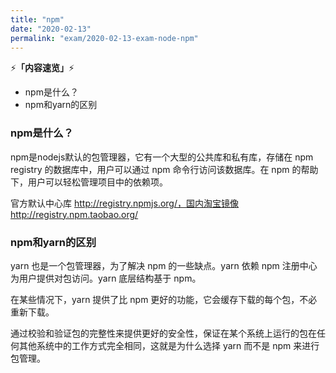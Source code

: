 ```yaml
---
title: "npm"
date: "2020-02-13"
permalink: "exam/2020-02-13-exam-node-npm"
---
```


⚡<strong>「内容速览」</strong>⚡

- npm是什么？
- npm和yarn的区别

### npm是什么？
npm是nodejs默认的包管理器，它有一个大型的公共库和私有库，存储在 npm registry 的数据库中，用户可以通过 npm 命令行访问该数据库。在 npm 的帮助下，用户可以轻松管理项目中的依赖项。

官方默认中心库 http://registry.npmjs.org/，国内淘宝镜像 http://registry.npm.taobao.org/

### npm和yarn的区别

yarn 也是一个包管理器，为了解决 npm 的一些缺点。yarn 依赖 npm 注册中心为用户提供对包访问。yarn 底层结构基于 npm。

在某些情况下，yarn 提供了比 npm 更好的功能，它会缓存下载的每个包，不必重新下载。

通过校验和验证包的完整性来提供更好的安全性，保证在某个系统上运行的包在任何其他系统中的工作方式完全相同，这就是为什么选择 yarn 而不是 npm 来进行包管理。
